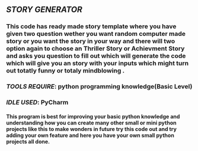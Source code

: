 ## *STORY GENERATOR*

### **This code has ready made story template where you have given two question wether you want random computer made story or you want the story in your way and there will two option again to choose an Thriller Story or Achievment Story and asks you question to fill out which  will generate the code which will give you an story with your inputs which might turn out totatly funny or totaly mindblowing .**

### **_TOOLS REQUIRE_: python programming knowledge(Basic Level)**
### **_IDLE USED_: PyCharm**

#### **This program is best for improving your basic python knowledge and understanding how you can create many other small or mini python projects like this  to make wonders in future try this code out and try adding your own feature and here you have your own small python projects all done.**
